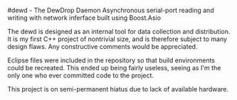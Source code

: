 #dewd - The DewDrop Daemon
Asynchronous serial-port reading and writing with network inferface built using Boost.Asio

The dewd is designed as an internal tool for data collection and distribution. It is my first C++ project of nontrivial size, and is therefore subject to many design flaws. Any constructive comments would be appreciated.

Eclipse files were included in the repository so that build environments could be recreated. This ended up being fairly useless, seeing as I'm the only one who ever committed code to the project.

This project is on semi-permanent hiatus due to lack of available hardware.
